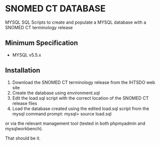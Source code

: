 SNOMED CT DATABASE 
===============
MYSQL SQL Scripts to create and populate a MYSQL database with a SNOMED CT terminology release


Minimum Specification
---------------------
- MYSQL v5.5.x


Installation
------------
1. Download the SNOMED CT terminology release from the IHTSDO web site
2. Create the database using environment.sql
3. Edit the load.sql script with the correct location of the SNOMED CT release files
4. Load the database created using the edited load.sql script from the mysql command prompt:
mysql> source load.sql

or via the relevant management tool (tested in both phpmyadmin and mysqlworkbench).

That should be it.
